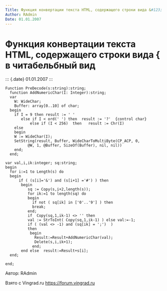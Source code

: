 ```yaml
---
Title: Функция конвертации текста HTML, содержащего строки вида &#123; в читабельбный вид
Author: RAdmin
Date: 01.01.2007
---
```



Функция конвертации текста HTML, содержащего строки вида &#123; в читабельбный вид
==================================================================================

::: {.date}
01.01.2007
:::

    Function PreDecode(s:string):string;
      function AddNumericChar(I: Integer):string;
      var
        W: WideChar;
        Buffer: array[0..10] of char;
      begin
        if I = 9 then result := ' '
           else if I < ord(' ') then  result := '?'  {control char}
               else if (I < 256)  then   result := Chr(I)
        else
        begin
        W := WideChar(I);
        SetString(result, Buffer, WideCharToMultiByte(CP_ACP, 0,
              @W, 1, @Buffer, SizeOf(Buffer), nil, nil))
        end;
      end;
     
    var val,i,ik:integer; sq:string;
    begin
      for i:=1 to Length(s) do
      begin
          if ( (s[i]='&') and (s[i+1] ='#') ) then
           begin
              sq := Copy(s,i+2,length(s));
              for ik:=1 to length(sq) do
              begin
                if not ( sq[ik] in ['0'..'9'] ) then
                break;
              end;
              if  Copy(sq,1,ik-1) <> '' then
              val := StrToInt( Copy(sq,1,ik-1) ) else val:=-1;
              if ( (val <> -1) and (sq[ik] = ';')  )
              then
               begin
                 Result:=Result+AddNumericChar(val);
                 Delete(s,i,ik+1);
                end;
           end else  result:=Result+s[i];
      end;
     
    end;

Автор: RAdmin

Взято с Vingrad.ru <https://forum.vingrad.ru>
